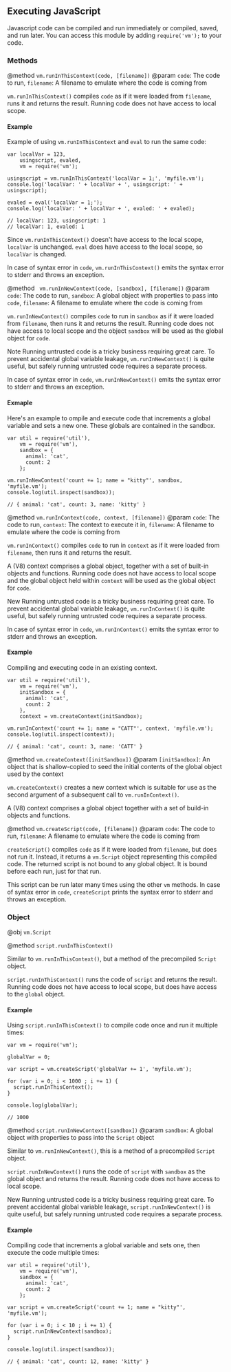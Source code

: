 ## Executing JavaScript

Javascript code can be compiled and run immediately or compiled, saved, and run later. You can access this module by adding `require('vm');` to your code.

### Methods

@method `vm.runInThisContext(code, [filename])`
@param `code`: The code to run, `filename`: A filename to emulate where the code is coming from

`vm.runInThisContext()` compiles `code` as if it were loaded from `filename`, runs it and returns the result. Running code does not have access to local scope.

#### Example

Example of using `vm.runInThisContext` and `eval` to run the same code:

    var localVar = 123,
        usingscript, evaled,
        vm = require('vm');

    usingscript = vm.runInThisContext('localVar = 1;', 'myfile.vm');
    console.log('localVar: ' + localVar + ', usingscript: ' + usingscript);
    
    evaled = eval('localVar = 1;');
    console.log('localVar: ' + localVar + ', evaled: ' + evaled);

    // localVar: 123, usingscript: 1
    // localVar: 1, evaled: 1

Since `vm.runInThisContext()` doesn't have access to the local scope, `localVar` is unchanged. `eval` does have access to the local scope, so `localVar` is changed.

In case of syntax error in `code`, `vm.runInThisContext()` emits the syntax error to stderr and throws an exception.

@method ` vm.runInNewContext(code, [sandbox], [filename])`
@param `code`: The code to run, `sandbox`: A global object with properties to pass into `code`, `filename`: A filename to emulate where the code is coming from

`vm.runInNewContext()` compiles `code` to run in `sandbox` as if it were loaded from `filename`, then runs it and returns the result. Running code does not have access to local scope and the object `sandbox` will be used as the global object for `code`.

<span class="label success">Note</span> Running untrusted code is a tricky business requiring great care.  To prevent accidental global variable leakage, `vm.runInNewContext()` is quite useful, but safely running untrusted code requires a separate process.

In case of syntax error in `code`, `vm.runInNewContext()` emits the syntax error to stderr and throws an exception.

#### Exmaple

Here's an example to ompile and execute code that increments a global variable and sets a new one. These globals are contained in the sandbox.

    var util = require('util'),
        vm = require('vm'),
        sandbox = {
          animal: 'cat',
          count: 2
        };

    vm.runInNewContext('count += 1; name = "kitty"', sandbox, 'myfile.vm');
    console.log(util.inspect(sandbox));

    // { animal: 'cat', count: 3, name: 'kitty' }

@method `vm.runInContext(code, context, [filename])`
@param `code`: The code to run, `context`: The context to execute it in, `filename`: A filename to emulate where the code is coming from

`vm.runInContext()` compiles `code` to run in `context` as if it were loaded from `filename`, then runs it and returns the result. 

A (V8) context comprises a global object, together with a set of built-in objects and functions. Running code does not have access to local scope and the global object held within `context` will be used as the global object for `code`.

<span class="label success">New</span> Running untrusted code is a tricky business requiring great care.  To prevent accidental global variable leakage, `vm.runInContext()` is quite useful, but safely running untrusted code requires a separate process.

In case of syntax error in `code`, `vm.runInContext()` emits the syntax error to stderr and throws an exception.

#### Example

Compiling and executing code in an existing context.

    var util = require('util'),
        vm = require('vm'),
        initSandbox = {
          animal: 'cat',
          count: 2
        },
        context = vm.createContext(initSandbox);

    vm.runInContext('count += 1; name = "CATT"', context, 'myfile.vm');
    console.log(util.inspect(context));

    // { animal: 'cat', count: 3, name: 'CATT' }

@method `vm.createContext([initSandbox])`
@param `[initSandbox]`: An object that is shallow-copied to seed the initial contents of the global object used by the context

`vm.createContext()` creates a new context which is suitable for use as the second argument of a subsequent call to `vm.runInContext()`. 

A (V8) context comprises a global object together with a set of build-in objects and functions.

@method `vm.createScript(code, [filename])`
@param `code`: The code to run, `filename`: A filename to emulate where the code is coming from

`createScript()` compiles `code` as if it were loaded from `filename`, but does not run it. Instead, it returns a `vm.Script` object representing this compiled code. The returned script is not bound to any global object. It is bound before each run, just for that run.

This script can be run later many times using the other `vm` methods.
In case of syntax error in `code`, `createScript` prints the syntax error to stderr and throws an exception.

### Object

@obj `vm.Script`

@method `script.runInThisContext()`

Similar to `vm.runInThisContext()`, but a method of the precompiled `Script` object.

`script.runInThisContext()` runs the code of `script` and returns the result. Running code does not have access to local scope, but does have access to the `global` object.

#### Example

Using `script.runInThisContext()` to compile code once and run it multiple times:

    var vm = require('vm');

    globalVar = 0;

    var script = vm.createScript('globalVar += 1', 'myfile.vm');

    for (var i = 0; i < 1000 ; i += 1) {
      script.runInThisContext();
    }

    console.log(globalVar);

    // 1000


@method `script.runInNewContext([sandbox])`
@param `sandbox`: A global object with properties to pass into the `Script` object

Similar to `vm.runInNewContext()`, this is a method of a precompiled `Script` object.

`script.runInNewContext()` runs the code of `script` with `sandbox` as the global object and returns the result. Running code does not have access to local scope.

<span class="label success">New</span> Running untrusted code is a tricky business requiring great care.  To prevent accidental global variable leakage, `script.runInNewContext()` is quite useful, but safely running untrusted code requires a separate process.

#### Example

Compiling code that increments a global variable and sets one, then execute the code multiple times:

    var util = require('util'),
        vm = require('vm'),
        sandbox = {
          animal: 'cat',
          count: 2
        };

    var script = vm.createScript('count += 1; name = "kitty"', 'myfile.vm');

    for (var i = 0; i < 10 ; i += 1) {
      script.runInNewContext(sandbox);
    }

    console.log(util.inspect(sandbox));

    // { animal: 'cat', count: 12, name: 'kitty' }

